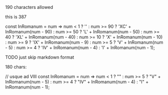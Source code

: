 190 characters allowed

this is 387

const InRomanum = num =>
    num < 1   ? '' :
    num >= 90 ? 'XC' + InRomanum(num - 90) :
    num >= 50 ? 'L'  + InRomanum(num - 50) :
    num >= 40 ? 'XL' + InRomanum(num - 40) :
    num >= 10 ? 'X'  + InRomanum(num - 10) :
    num >= 9  ? 'IX' + InRomanum(num - 9) :
    num >= 5  ? 'V'  + InRomanum(num - 5) :
    num >= 4  ? 'IV' + InRomanum(num - 4) :
    'I' + InRomanum(num - 1);

TODO just skip markdown format

180 chars:

// usque ad VIII
const InRomanum = num =>
    num <  1  ? "" :
    num >= 5  ? "V"  + InRomanum(num - 5) :
    num >= 4  ? "IV" + InRomanum(num - 4) :
    "I" + InRomanum(num - 1);
